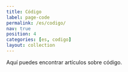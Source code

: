 ```yaml
---
title: Código
label: page-code
permalink: /es/codigo/
nav: true
position: 4
categories: [es, codigo]
layout: collection
---
```


Aquí puedes encontrar artículos sobre código.
